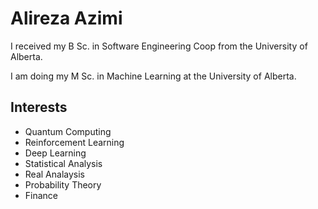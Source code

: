 # Alireza Azimi

I received my B Sc. in Software Engineering Coop from the University of Alberta. 

I am doing my M Sc. in Machine Learning at the University of Alberta. 

## Interests
- Quantum Computing
- Reinforcement Learning
- Deep Learning
- Statistical Analysis
- Real Analaysis
- Probability Theory
- Finance

